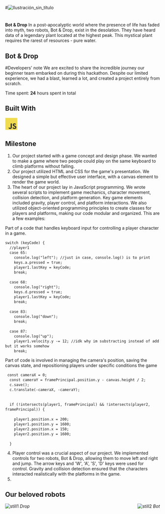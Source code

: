
#![Ilustración_sin_título](https://github.com/yanelysvelarde/Bot-Drop/assets/95549729/89c0b0fa-dd6f-403d-a903-337d464f99b4)
# 
**Bot & Drop** In a post-apocalyptic world where the presence of life has faded into myth, two robots, Bot & Drop, exist in the desolation. They have heard data of a legendary plant located at the highest peak. This mystical plant requires the rarest of resources - pure water. 


## Bot & Drop
#Developers' note
We are excited to share the incredible journey our beginner team embarked on during this hackathon. Despite our limited experience, we had a blast, learned a lot, and created a project entirely from scratch.

Time spent: **24** hours spent in total
 

## Built With
<p align="left">
 <a href="https://developer.mozilla.org/en-US/docs/Web/JavaScript" target="_blank"> <img src="https://raw.githubusercontent.com/devicons/devicon/master/icons/javascript/javascript-original.svg" alt="javascript" width="40" height="40"/> </a>
</p>

## Milestone
1. Our project started with a game concept and design phase. We wanted to make a game where two people could play on the same keyboard to climb platforms without falling.
2. Our project utilized HTML and CSS for the game's presentation. We designed a simple but effective user interface, with a canvas element to render the game world.
3. The heart of our project lay in JavaScript programming. We wrote several scripts to implement game mechanics, character movement, collision detection, and platform generation. Key game elements included gravity, player control, and platform interactions. We also utilized object-oriented programming principles to create classes for players and platforms, making our code modular and organized. This are a few examples:

Part of a code that handles keyboard input for controlling a player character in a game.
  ```
switch (keyCode) {
    //player1
    case 65:
      console.log("left"); //just in case, console.log() is to print
      keys.a.pressed = true;
      player1.lastKey = keyCode;
      break;

    case 68:
      console.log("right");
      keys.d.pressed = true;
      player1.lastKey = keyCode;
      break;

    case 83:
      console.log("down");
      break;

    case 87:
      console.log("up");
      player1.velocity.y -= 12; //idk why im substracting instead of add but it works somehow
      break;
```
Part of code is involved in managing the camera's position, saving the canvas state, and repositioning players under specific conditions the game
```
 const cameraX = 0;
  const cameraY = framePrincipal.position.y - canvas.height / 2;
  c.save();
  c.translate(-cameraX, -cameraY);


  if (!intersects(player1, framePrincipal) && !intersects(player2, framePrincipal)) {
    
    player1.position.x = 200;
    player1.position.y = 1600;
    player2.position.x = 150;
    player2.position.y = 1600;
    
  }
```
4. Player control was a crucial aspect of our project. We implemented controls for two robots, Bot & Drop, allowing them to move left and right and jump. The arrow keys and 'W', 'A', 'S', 'D' keys were used for control. Gravity and collision detection ensured that the characters interacted realistically with the platforms in the game.
5. 

## Our beloved robots

<div style="display: flex; justify-content: space-between;">
    <div style="text-align: center;">
        <img src="https://github.com/yanelysvelarde/Bot-Drop/assets/95549729/360bc60f-e5c2-48f3-ac09-70e7e18fef53" alt="still1" width="45%" />
        <em>Drop</em>
    </div>
    <div style="text-align: center;">
        <img src="https://github.com/yanelysvelarde/Bot-Drop/assets/95549729/f8ed80be-5ab5-4749-89b7-5143864d9f23" alt="still2" width="45%" />
        <em>Bot</em>
    </div>
</div>


  

##

 
